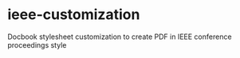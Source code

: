 # ieee-customization
Docbook stylesheet customization to create PDF in IEEE conference proceedings style
